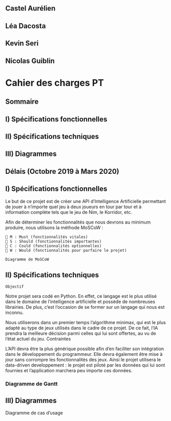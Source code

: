 ## Castel Aurélien

## Léa Dacosta

## Kevin Seri

## Nicolas Guiblin

# Cahier des charges PT


## Sommaire

## I) Spécifications fonctionnelles

## II) Spécifications techniques

## III) Diagrammes

## Délais (Octobre 2019 à Mars 2020)


## I) Spécifications fonctionnelles

Le but de ce projet est de créer une API d’Intelligence Artificielle permettant
de jouer à n’importe quel jeu à deux joueurs en tour par tour et à information
complète tels que le jeu de Nim, le Korridor, etc.

Afin de déterminer les fonctionnalités que nous devrons au minimum
produire, nous utilisons la méthode MoSCoW :

```
 M : Must (fonctionnalités vitales)
 S : Should (fonctionnalités importantes)
 C : Could (fonctionnalités optionnelles)
 W : Would (fonctionnalités pour parfaire le projet)
```
```
Diagramme de MoSCoW
```

## II) Spécifications techniques

```
Objectif
```
Notre projet sera codé en Python. En effet, ce langage est le plus utilisé
dans le domaine de l’intelligence artificielle et possède de nombreuses
librairies. De plus, c’est l’occasion de se former sur un langage qui nous est
inconnu.

Nous utiliserons dans un premier temps l’algorithme minimax, qui est
le plus adapté au type de jeux utilisés dans le cadre de ce projet. De ce fait,
l’IA prendra la meilleure décision parmi celles qui lui sont offertes, au vu de
l’état actuel du jeu.
Contraintes

L’API devra être la plus générique possible afin d’en faciliter son
intégration dans le développement du programmeur. Elle devra également
être mise à jour sans corrompre les fonctionnalités des jeux.
Ainsi le projet utilisera le data-driven developpement : le projet est
piloté par les données qui lui sont fournies et l’application marchera peu
importe ces données.

### Diagramme de Gantt


## III) Diagrammes

Diagramme de cas d’usage



